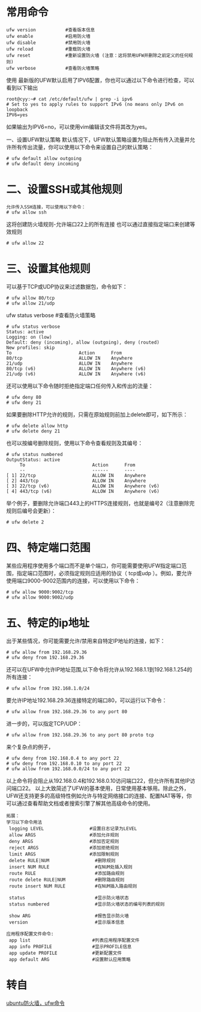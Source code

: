 # 常用命令
```
ufw version			  #查看版本信息
ufw enable            #启用防火墙
ufw disable           #禁用防火墙
ufw reload            #重载防火墙
ufw reset             #重新设置防火墙 (注意：这将禁用UFW并删除之前定义的任何规则)
ufw verbose           #查看防火墙策略
```
使用
最新版的UFW默认启用了IPV6配置，你也可以通过以下命令进行检查，可以看到以下输出
```shell
root@cyy:~# cat /etc/default/ufw | grep -i ipv6
# Set to yes to apply rules to support IPv6 (no means only IPv6 on loopback
IPV6=yes
```
如果输出为IPV6=no，可以使用vim编辑该文件将其改为yes。

一、设置UFW默认策略
默认情况下，UFW默认策略设置为阻止所有传入流量并允许所有传出流量，你可以使用以下命令来设置自己的默认策略：
```shell
# ufw default allow outgoing 
# ufw default deny incoming
```

# 二、设置SSH或其他规则
```shell
允许传入SSH连接，可以使用以下命令：
# ufw allow ssh
```
这将创建防火墙规则-允许端口22上的所有连接
也可以通过直接指定端口来创建等效规则
```shell
# ufw allow 22
```
# 三、设置其他规则
可以基于TCP或UDP协议来过滤数据包，命令如下：
```shell
# ufw allow 80/tcp
# ufw allow 21/udp
```
ufw status verbose #查看防火墙策略
```shell
# ufw status verbose
Status: active
Logging: on (low)
Default: deny (incoming), allow (outgoing), deny (routed)
New profiles: skip
To                         Action      From
80/tcp                     ALLOW IN    Anywhere
21/udp                     ALLOW IN    Anywhere
80/tcp (v6)                ALLOW IN    Anywhere (v6)
21/udp (v6)                ALLOW IN    Anywhere (v6)
```
还可以使用以下命令随时拒绝指定端口任何传入和传出的流量：
```shell
# ufw deny 80
# ufw deny 21
```
如果要删除HTTP允许的规则，只需在原始规则前加上delete即可，如下所示：
```shell
# ufw delete allow http
# ufw delete deny 21
```
也可以按编号删除规则，使用以下命令查看规则及其编号：
```shell
# ufw status numbered
OutputStatus: active
     To                         Action      From
     --                         ------      ----
[ 1] 22/tcp                     ALLOW IN    Anywhere
[ 2] 443/tcp                    ALLOW IN    Anywhere
[ 3] 22/tcp (v6)                ALLOW IN    Anywhere (v6)
[ 4] 443/tcp (v6)               ALLOW IN    Anywhere (v6)
```
举个例子，要删除允许端口443上的HTTPS连接规则，也就是编号2（注意删除完规则后编号会更新）：
```shell
# ufw delete 2
```
# 四、特定端口范围
某些应用程序使用多个端口而不是单个端口，你可能需要使用UFW指定端口范围，指定端口范围时，必须指定规则应适用的协议（ tcp或udp ）。例如，要允许使用端口9000-9002范围内的连接，可以使用以下命令：
```shell
# ufw allow 9000:9002/tcp
# ufw allow 9000:9002/udp
```
# 五、特定的ip地址
出于某些情况，你可能需要允许/禁用来自特定IP地址的连接，如下：
```shell
# ufw allow from 192.168.29.36
# ufw deny from 192.168.29.36
```
还可以在UFW中允许IP地址范围,以下命令将允许从192.168.1.1到192.168.1.254的所有连接：
```shell
# ufw allow from 192.168.1.0/24
```
要允许IP地址192.168.29.36连接特定的端口80，可以运行以下命令：
```shell
# ufw allow from 192.168.29.36 to any port 80
```
进一步的，可以指定TCP/UDP：
```shell
# ufw allow from 192.168.29.36 to any port 80 proto tcp
```
来个复杂点的例子，
```shell
# ufw deny from 192.168.0.4 to any port 22 
# ufw deny from 192.168.0.10 to any port 22 
# ufw allow from 192.168.0.0/24 to any port 22
```
以上命令将会阻止从192.168.0.4和192.168.0.10访问端口22，但允许所有其他IP访问端口22。
以上大致简述了UFW的基本使用，日常使用基本够用。除此之外，UFW还支持更多的高级特性例如允许与特定网络接口的连接、配置NAT等等，你可以通过查看帮助文档或者搜索引擎了解其他高级命令的使用。
```
拓展：
学习以下命令用法
 logging LEVEL                 #设置日志记录为LEVEL
 allow ARGS                    #添加允许规则
 deny ARGS                     #添加否定规则
 reject ARGS                   #添加拒绝规则
 limit ARGS                    #添加限制规则
 delete RULE|NUM                 #删除规则
 insert NUM RULE                 #在NUM处插入规则
 route RULE                      #添加路由规则
 route delete RULE|NUM           #删除路由规则
 route insert NUM RULE           #在NUM插入路由规则

 status                          #显示防火墙状态
 status numbered                 #显示防火墙状态的编号列表的规则
 
 show ARG                        #报告显示防火墙
 version                         #显示版本信息

应用程序配置文件命令:
 app list                       #列表应用程序配置文件
 app info PROFILE               #显示PROFILE信息
 app update PROFILE             #更新配置文件
 app default ARG                #设置默认应用策略 
```

# 转自
[ubuntu防火墙，ufw命令](https://blog.csdn.net/qq_54947566/article/details/124426713)
